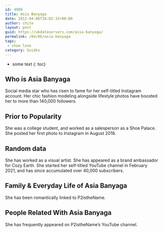 ```yaml
---
id: 4909
title: Asia Banyaga
date: 2012-04-06T18:02:33+00:00
author: chito
layout: post
guid: https://ukdataservers.com/asia-banyaga/
permalink: /04/06/asia-banyaga
tags:
 - show love
category: Guides
---
```


* some text
{: toc}
          
          
## Who is  Asia Banyaga
                  
                  
                  
Social media star who has risen to fame for her self-titled Instagram account. Her chic fashion modeling alongside lifestyle photos have boosted her to more than 140,000 followers. 
                  
                
                
                
## Prior to Popularity 
                  
                  
                  
She was a college student, and worked as a salesperson as a Shoe Palace. She posted her first photo to Instagram in August 2016.
                  
                
                
                
## Random data 
                  
                  
                  
She has worked as a visual artist. She has appeared as a brand ambassador for Cozy Earth. She started her self-titled YouTube channel in February 2021, and has since accumulated over 40,000 subscribers. 
                  
                
                
                
## Family & Everyday Life of Asia Banyaga
                  
                  
                  
She has been romantically linked to P2istheName. 
                  
                
                
                
## People Related With  Asia Banyaga
                  
                  
                  
She has frequently appeared on P2istheName&#8217;s YouTube channel. 
                  
                
              
            
          
          
          
    
    
  
